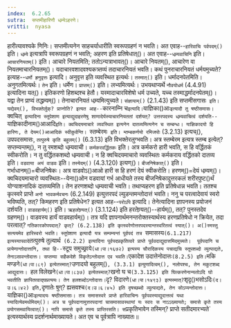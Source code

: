 ```yaml
---
index:  6.2.65
sutra:  सप्तमीहारिणौ धम्र्येऽहरणे।
vritti:  nyasa
---
```


हारीत्यावश्यके णिनिः। सप्तमीत्यनेन साहचर्याधारीति स्वरूपग्रहणं न भवति। अत एवाह--`हारिवाचि पर्वपदम्()` इति। `धम्र्ये` इत्यत्रापि स्वरूपग्रहणं न भवति; अहरण इति प्रतिषेधात्()। अत एवाह--`धम्र्यवाचिनि` इति। `आचारनियतम्()` इति। आचारे नियतमिति; ततोऽन्यत्राभावत्()। आचारे नियतम्(), आचारेण वा नियतमाचारनियतम्()। यदाचारवशादवश्यकत्र्तव्यं तदाचारनियतं भवति। कथं पुनराचारनियतं धर्मयमुच्यते? इत्याह--`धर्मो ह्रनुवृत्तः` इत्यादि। अनुवृत्त इति व्यवस्थित इत्यर्थः। `तस्मात्()` इति। धर्मादनपेतमिति। अनुगतमित्यर्थः। `तेन` इति। धर्मेण। `प्राप्तम्()` इति। लभ्यमित्यर्थः। उभयथाप्यर्थे `नौवयोधर्म` (4.4.91) इत्यादिना यत्()। इतिकरणो हिशब्दश्च हेतौ। यस्मादाचारविशेषो धर्म उच्यते, यच्च तस्माद्धर्मादनपेतम्()। यद्वा तेन प्राप्यं तद्धम्र्यम्()। तेनाचारनियतं धम्र्यमित्युच्यते। `संज्ञायाम्()` (2.1.43) इति सप्तमीसगासः` इति। यद्येवम्(), विभक्तेर्लुक्? प्राप्नोति? इत्यत आह--`कारनाम्नि च` इत्यादि। `याज्ञिका()आः` इत्यादौ तु षष्ठीसमासः। 
`क्वचित्` इत्यादिना स्तूपेशाण इत्याद्युदाहरणेषु शाणादेर्यस्याचारनियततां दर्शयत्? उत्तरपदस्य धम्र्यवाचित्वं दर्शयति--`याज्ञिकादीनाम()आआदि` इति। क्वचिदयमाचारे व्यवस्थित इत्यनेन दातव्यमित्यनेन च सम्बन्धः। याज्ञिकादयो हि हारिणः, ते देयम()आआदिकं स्वीकुर्वन्ति। 
`स्तम्बेरमः` इति। म्तम्बकर्णयो रमिजपोः` (3.2.13) इत्यच्(), उपपदसमासः, `तत्पुरुषे कृति बहुलम्()` (6.3.13) इति विभक्तेरलुग्भवति। अत्र स्तम्बेरम इत्यत्र स्तम्ब इत्येत्? सप्तम्यन्तम्(), न तु रमशब्दो धम्र्यवाची। `कर्मकरवर्द्धितकः` इति। अत्र कर्मकरो हारी भवति, स हि वर्द्धितकं स्वीकरोति। न तु वर्द्धितकशब्दो धम्र्यवाची। न हि क्वचिदयमाचारो व्यवस्थितः कर्मकराय वर्द्धितको दातव्य इति। `वडवाया अयं वाडवः` इति। `तस्येदम्()` (4.3.120) इत्यण्()। `बीजनिषेकात्()` इति। गर्भाधानम्()=बीजनिषेकः। अत्र वाडवोऽ()आओ हारी स हि हरणं देयं स्वीकरोति। हरणम्()=देयं धम्र्यम्()। क्वचिदयमाचारो व्यवस्थितः--येना()ओन वडवायां गर्भ आधीयते तस्य बीजनिषेकादुत्तरकलं शरीरपुष्ट()र्थं योग्याशनादिकं दातव्यमिति। तेन हरणशब्दो धम्र्यवाची भवति। तथाप्यहरण इति प्रतिषेधान्न भवति। ततश्च कृत्स्वरे प्राप्ते `अनो भावकर्मवचनः` (6.2.149) इत्युत्तरपदं ल्युडन्तमन्तोदात्तं भवति। ननु च परत्वादेवायं स्वरो भविष्यति, तत्? किमहरण इति प्रतिषेधेन? इत्यत आह--`परोऽपि` इत्यादि। तेनेत्यादिना ज्ञापनस्य प्रयोजनं दर्शयति। `वाडवहार्यम्()` इति। `ऋहलोण्र्यत्()` (3.1.124) इति हरतेण्र्यत्()--हार्यम्(), तत्? पुनस्तदेव ग्रहणम्()। वाडवस्य हार्यं वाडवहार्यम्()। तत्र यदि ज्ञापनार्थमनन्तरोक्तस्यार्थस्य हरणप्रतिषेधो न क्रियेत, तदा परत्वात्? `गतिकारकोपपदात्? कृत्? (6.2.138) इति कृत्स्वरेणोत्तरपदस्यान्तस्वरितत्वं स्यात्()। अ()स्मस्तु सत्ययमेव हारिस्वरो भवति। स्तूपेशाण इत्यादौ यत्र सम्पम्यन्तं पूर्वपदं तत्र `समासस्य` (6.1.217) इत्यस्यापवादे `तत्पुरुषे तुल्यार्थ` (6.2.2) इत्यादिना पूर्वपदप्रकृतित्वरे प्राप्ते पूर्ववदाद्युदात्तमिदमुच्यते। 
पूर्वपदानि च प्रायेणान्तोदात्तानि, तथा हि--`स्टूप समुच्छ्राये` (धा।पा।१६७२) इत्यस्य चौरादिकस्य पचाद्यचि स्तूपशब्दो व्युत्पाद्यते, तेनाऽसावन्तोदात्तः। सप्तम्या सहैकदेशे विकृतेऽन्तोदात्त एव भवति। `एकादेश उदात्तेनोदात्तः` (8.2.5) इति। `मकि मण्डने` (धा।पा।८९) इत्येतस्मात्? `उणादयो बहुलम्()`, (3.3.1) इत्युणादित्वम्(), नलोपश्च, तेन मकुटशब्द आद्युदात्तः। `हल विलेखने` (धा।पा।८३७) इत्येतस्मात्? `खनो घ च` (3.3.125) इति घित्करणेनान्यतोऽदि घो भवतीति ज्ञापितत्वाद्घप्रत्ययः। तेन हलशब्दोऽन्तोदात्तः। `दृ? विदारणे` (धा।पा।१४९३) इत्यस्मात्? `शृदृ()भसोऽदिः` (द।उ।६।४२) इति, `दृणातेः षुग्? ह्यसवश्च` (द।उ।६।४५) इति दृषच्छब्दो व्युत्पाद्यते, तेन सोऽप्यन्तोदात्तः। 
`याज्ञिका()आः` इत्यादयः षष्ठीसमासाः। तत्र समासस्वरे प्राप्ते हारिवाचिनः पूर्वपवस्याद्युदात्तत्वं यथा स्यादित्येवमर्थमिदम्()। अत्र च पूर्वपदानामुत्तरपदानां चासमासावस्थायां यः स्वरः स नाऽ‌ऽख्यायते; समासे कृते तस्य प्रयोगसमवायित्वात्()। नापि समासे कृते तस्य प्राप्तिरसति। स `प्रकृतिभावेन तस्मिन्? प्राप्ते सतीदमारभ्यते` इत्यस्यार्थस्य प्रदर्शनार्थमाख्यायते। अत एव च पूर्वत्रापि नाख्यातः॥
